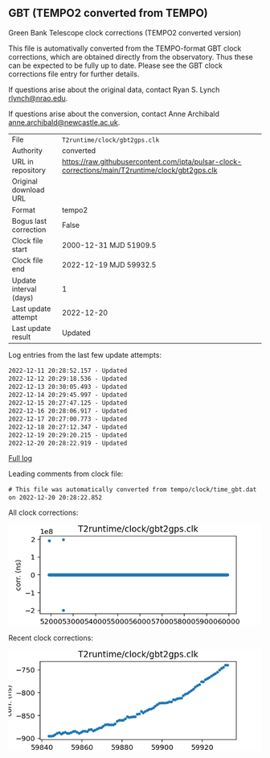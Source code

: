 
## GBT (TEMPO2 converted from TEMPO)

Green Bank Telescope clock corrections (TEMPO2 converted version)

This file is automativally converted from the TEMPO-format GBT
clock corrections, which are obtained directly from the observatory.
Thus these can be expected to be fully up to date. Please see the
GBT clock corrections file entry for further details.

If questions arise about the original data, contact Ryan S. Lynch
<rlynch@nrao.edu>.

If questions arise about the conversion, contact Anne Archibald
<anne.archibald@newcastle.ac.uk>.

|     |     |
|:--- |:--- |
| File | `T2runtime/clock/gbt2gps.clk` |
| Authority | converted |
| URL in repository | <https://raw.githubusercontent.com/ipta/pulsar-clock-corrections/main/T2runtime/clock/gbt2gps.clk> |
| Original download URL | <None> |
| Format | tempo2 |
| Bogus last correction | False |
| Clock file start | 2000-12-31 MJD 51909.5 |
| Clock file end | 2022-12-19 MJD 59932.5 |
| Update interval (days) | 1 |
| Last update attempt | 2022-12-20 |
| Last update result | Updated |

Log entries from the last few update attempts:
```
2022-12-11 20:28:52.157 - Updated
2022-12-12 20:29:18.536 - Updated
2022-12-13 20:30:05.493 - Updated
2022-12-14 20:29:45.997 - Updated
2022-12-15 20:27:47.125 - Updated
2022-12-16 20:28:06.917 - Updated
2022-12-17 20:27:00.773 - Updated
2022-12-18 20:27:12.347 - Updated
2022-12-19 20:29:20.215 - Updated
2022-12-20 20:28:22.919 - Updated
```
[Full log](https://raw.githubusercontent.com/ipta/pulsar-clock-corrections/main/log/T2runtime/clock/gbt2gps.clk.log)

Leading comments from clock file:

    # This file was automatically converted from tempo/clock/time_gbt.dat on 2022-12-20 20:28:22.852



All clock corrections:

![plot of all clock corrections](gbt2gps.clk.png "All corrections")

Recent clock corrections:

![plot of recent clock corrections](gbt2gps.clk.short.png "Recent corrections")

